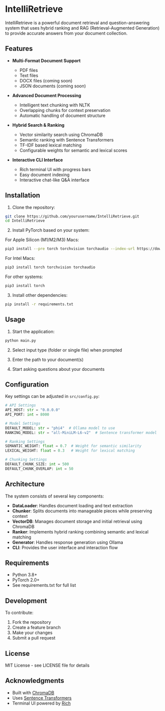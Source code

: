 # IntelliRetrieve

IntelliRetrieve is a powerful document retrieval and question-answering system that uses hybrid ranking and RAG (Retrieval-Augmented Generation) to provide accurate answers from your document collection.

## Features

- **Multi-Format Document Support**
  - PDF files
  - Text files
  - DOCX files (coming soon)
  - JSON documents (coming soon)

- **Advanced Document Processing**
  - Intelligent text chunking with NLTK
  - Overlapping chunks for context preservation
  - Automatic handling of document structure

- **Hybrid Search & Ranking**
  - Vector similarity search using ChromaDB
  - Semantic ranking with Sentence Transformers
  - TF-IDF based lexical matching
  - Configurable weights for semantic and lexical scores

- **Interactive CLI Interface**
  - Rich terminal UI with progress bars
  - Easy document indexing
  - Interactive chat-like Q&A interface

## Installation

1. Clone the repository:
```bash
git clone https://github.com/yourusername/IntelliRetrieve.git
cd IntelliRetrieve
```

2. Install PyTorch based on your system:

For Apple Silicon (M1/M2/M3) Macs:
```bash
pip3 install --pre torch torchvision torchaudio --index-url https://download.pytorch.org/whl/nightly/cpu
```

For Intel Macs:
```bash
pip3 install torch torchvision torchaudio
```

For other systems:
```bash
pip3 install torch
```

3. Install other dependencies:
```bash
pip install -r requirements.txt
```

## Usage

1. Start the application:
```bash
python main.py
```

2. Select input type (folder or single file) when prompted

3. Enter the path to your document(s)

4. Start asking questions about your documents

## Configuration

Key settings can be adjusted in `src/config.py`:

```python
# API Settings
API_HOST: str = "0.0.0.0"
API_PORT: int = 8000

# Model Settings
DEFAULT_MODEL: str = "phi4"  # Ollama model to use
RANKING_MODEL: str = "all-MiniLM-L6-v2"  # Sentence transformer model

# Ranking Settings
SEMANTIC_WEIGHT: float = 0.7  # Weight for semantic similarity
LEXICAL_WEIGHT: float = 0.3   # Weight for lexical matching

# Chunking Settings
DEFAULT_CHUNK_SIZE: int = 500
DEFAULT_CHUNK_OVERLAP: int = 50
```

## Architecture

The system consists of several key components:

- **DataLoader**: Handles document loading and text extraction
- **Chunker**: Splits documents into manageable pieces while preserving context
- **VectorDB**: Manages document storage and initial retrieval using ChromaDB
- **Ranker**: Implements hybrid ranking combining semantic and lexical matching
- **Generator**: Handles response generation using Ollama
- **CLI**: Provides the user interface and interaction flow

## Requirements

- Python 3.8+
- PyTorch 2.0+
- See requirements.txt for full list

## Development

To contribute:

1. Fork the repository
2. Create a feature branch
3. Make your changes
4. Submit a pull request

## License

MIT License - see LICENSE file for details

## Acknowledgments

- Built with [ChromaDB](https://github.com/chroma-core/chroma)
- Uses [Sentence Transformers](https://github.com/UKPLab/sentence-transformers)
- Terminal UI powered by [Rich](https://github.com/Textualize/rich)